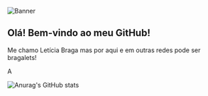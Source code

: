 ![Banner](https://pbs.twimg.com/media/D-jnKUPU4AE3hVR.jpg)
## Olá! Bem-vindo ao meu GitHub!
Me chamo Letícia Braga mas por aqui e em outras redes pode ser bragalets!

A

![Anurag's GitHub stats](https://github-readme-stats.vercel.app/api?username=bragalets&theme=material-palenight)
